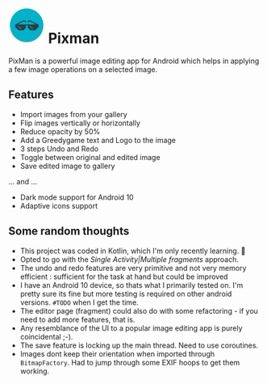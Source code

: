 # ![alt text](https://github.com/shahimclt/pixman/blob/master/app/src/main/res/mipmap-hdpi/ic_launcher_round.png "Pixman Logo") Pixman

PixMan is a powerful image editing app for Android which helps in applying a few image operations on a selected image.

## Features

* Import images from your gallery
* Flip images vertically or horizontally
* Reduce opacity by 50%
* Add a Greedygame text and Logo to the image
* 3 steps Undo and Redo
* Toggle between original and edited image
* Save edited image to gallery

... and ...

* Dark mode support for Android 10
* Adaptive icons support

## Some random thoughts

- This project was coded in Kotlin, which I'm only recently learning. 🤞
- Opted to go with the _Single Activity|Multiple fragments_ approach.
- The undo and redo features are very primitive and not very memory efficient : sufficient for the task at hand but could be improved
- I have an Android 10 device, so thats what I primarily tested on. I'm pretty sure its fine but more testing is required on other android versions. `#TODO` when I get the time.
- The editor page (fragment) could also do with some refactoring - if you need to add more features, that is.
- Any resemblance of the UI to a popular image editing app is purely coincidental ;-).
- The save feature is locking up the main thread. Need to use coroutines.
- Images dont keep their orientation when imported through `BitmapFactory`. Had to jump through some EXIF hoops to get them working.
